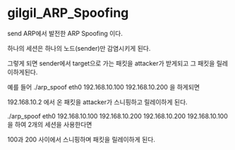 # gilgil_ARP_Spoofing

send ARP에서 발전한 ARP Spoofing 이다.

하나의 세션은 하나의 노드(sender)만 감염시키게 된다.

그렇게 되면 sender에서 target으로 가는 패킷을 attacker가 받게되고 그 패킷을 릴레이하게된다.

예를 들어 ./arp_spoof eth0 192.168.10.100 192.168.10.200 을 하게되면

192.168.10.2 에서 온 패킷을 attacker가 스니핑하고 릴레이하게 된다.

./arp_spoof eth0 192.168.10.100 192.168.10.200 192.168.10.200 192.168.10.100 을 하여 2개의 세션을 사용한다면

100과 200 사이에서 스니핑하며 패킷을 릴레이하게 된다.
